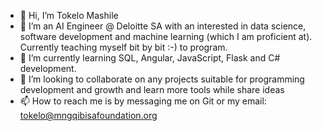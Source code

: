 - 👋 Hi, I’m Tokelo Mashile
- 👀 I’m an AI Engineer @ Deloitte SA with an interested in data science, software development and machine learning (which I am proficient at). Currently teaching myself bit by bit :-) to program.
- 🌱 I’m currently learning SQL, Angular, JavaScript, Flask and C# development.
- 💞️ I’m looking to collaborate on any projects suitable for programming development and growth and learn more tools while share ideas
- 📫 How to reach me is by messaging me on Git or my email: tokelo@mngqibisafoundation.org

<!---
tokelo21/tokelo21 is a ✨ special ✨ repository because its `README.md` (this file) appears on your GitHub profile.
You can click the Preview link to take a look at your changes.
--->
